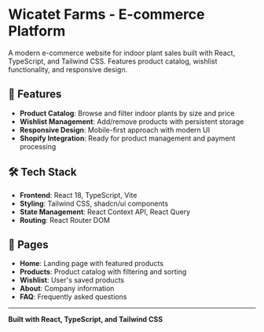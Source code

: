 # Wicatet Farms - E-commerce Platform

A modern e-commerce website for indoor plant sales built with React, TypeScript, and Tailwind CSS. Features product catalog, wishlist functionality, and responsive design.

## 🚀 Features

- **Product Catalog**: Browse and filter indoor plants by size and price
- **Wishlist Management**: Add/remove products with persistent storage
- **Responsive Design**: Mobile-first approach with modern UI
- **Shopify Integration**: Ready for product management and payment processing

## 🛠️ Tech Stack

- **Frontend**: React 18, TypeScript, Vite
- **Styling**: Tailwind CSS, shadcn/ui components
- **State Management**: React Context API, React Query
- **Routing**: React Router DOM

## 🔗 Pages

- **Home**: Landing page with featured products
- **Products**: Product catalog with filtering and sorting
- **Wishlist**: User's saved products
- **About**: Company information
- **FAQ**: Frequently asked questions

---

**Built with React, TypeScript, and Tailwind CSS**
